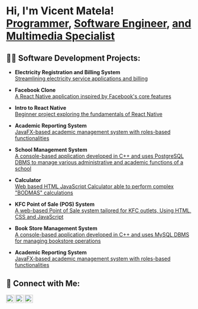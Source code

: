 <h1>Hi, I'm Vicent Matela!<br/>
<a href="https://github.com/Matela-cyber">Programmer</a>, 
<a href="https://www.linkedin.com/in/teboho-vicent-matela-527a9a284/">Software Engineer</a>, 
<a href="https://drive.google.com/drive/folders/1kD2PXE5uyQOGNGutEevxNyfl5rKFZmaT?usp=sharing">and Multimedia Specialist</a>
</h1>

<h2>👨‍💻 Software Development Projects:</h2>

- **Electricity Registration and Billing System**  
  [Streamlining electricity service applications and billing](https://github.com/Matela-cyber/electricity-registeration-and-billing-system)

- **Facebook Clone**  
  [A React Native application inspired by Facebook's core features](https://github.com/Matela-cyber/facebookClone)

- **Intro to React Native**  
  [Beginner project exploring the fundamentals of React Native](https://github.com/Matela-cyber/Intro-to-react-native)

- **Academic Reporting System**  
  [JavaFX-based academic management system with roles-based functionalities](https://github.com/Matela-cyber/academic-reporting-system)

- **School Management System**  
  [A console-based application developed in C++ and uses PostgreSQL DBMS to manage various administrative and academic functions of a school](https://github.com/Matela-cyber/School-Management-System)

- **Calculator**  
  [Web based HTML JavaScript Calculator able to perform complex "BODMAS"  calculations ](https://github.com/Matela-cyber/calculator)

- **KFC Point of Sale (POS) System**  
  [A web-based Point of Sale system tailored for KFC outlets, Using HTML, CSS and JavaScript](https://github.com/Matela-cyber/KFC-POS)

- **Book Store Management System**  
  [A console-based application developed in C++ and uses MySQL DBMS for managing bookstore operations](https://github.com/Matela-cyber/Book-store-system)

- **Academic Reporting System**  
  [JavaFX-based academic management system with roles-based functionalities](https://github.com/Matela-cyber/academic-reporting-system)

<h2>🤳 Connect with Me:</h2>

[<img align="left" alt="Vicent Matela | LinkedIn" width="22px" src="https://cdn.jsdelivr.net/npm/simple-icons@v3/icons/linkedin.svg" />](https://www.linkedin.com/in/teboho-vicent-matela-527a9a284/)
[<img align="left" alt="Vicent Matela | GitHub" width="22px" src="https://cdn.jsdelivr.net/npm/simple-icons@v3/icons/github.svg" />](https://github.com/Matela-cyber)
[<img align="left" alt="Vicent Matela | Portfolio" width="22px" src="https://cdn.jsdelivr.net/npm/simple-icons@v3/icons/googledrive.svg" />](https://drive.google.com/drive/folders/1kD2PXE5uyQOGNGutEevxNyfl5rKFZmaT?usp=sharing)
